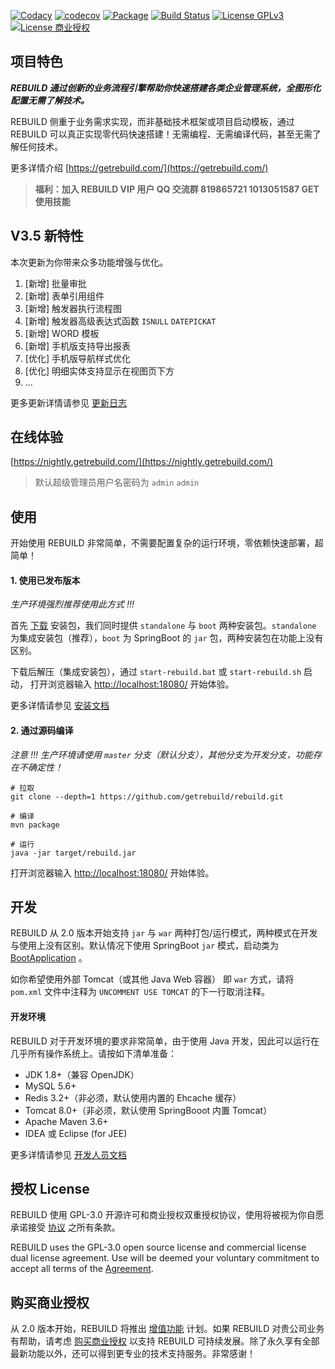 [![Codacy](https://api.codacy.com/project/badge/Grade/599a0a3e46f84e6bbc29e8fbe4632860)](https://www.codacy.com/app/getrebuild/rebuild)
[![codecov](https://codecov.io/gh/getrebuild/rebuild/branch/master/graph/badge.svg)](https://codecov.io/gh/getrebuild/rebuild)
[![Package](https://github.com/getrebuild/rebuild/actions/workflows/maven-publish.yml/badge.svg)](https://github.com/getrebuild?tab=packages&repo_name=rebuild)
[![Build Status](https://travis-ci.com/getrebuild/rebuild.svg?branch=master)](https://travis-ci.com/getrebuild/rebuild)
[![License GPLv3](https://img.shields.io/github/license/getrebuild/rebuild.svg)](https://getrebuild.com/legal/service-terms)
[![License 商业授权](https://img.shields.io/badge/license-%E5%95%86%E4%B8%9A%E6%8E%88%E6%9D%83-red.svg)](https://getrebuild.com/legal/service-terms)

## 项目特色

**_REBUILD 通过创新的业务流程引擎帮助你快速搭建各类企业管理系统，全图形化配置无需了解技术。_**

REBUILD 侧重于业务需求实现，而非基础技术框架或项目启动模板，通过 REBUILD 可以真正实现零代码快速搭建！无需编程、无需编译代码，甚至无需了解任何技术。

更多详情介绍 [https://getrebuild.com/](https://getrebuild.com/)

> **福利：加入 REBUILD VIP 用户 QQ 交流群 819865721 1013051587 GET 使用技能**

## V3.5 新特性

本次更新为你带来众多功能增强与优化。

1. [新增] 批量审批
2. [新增] 表单引用组件
3. [新增] 触发器执行流程图
4. [新增] 触发器高级表达式函数 `ISNULL` `DATEPICKAT`
5. [新增] WORD 模板
6. [新增] 手机版支持导出报表
7. [优化] 手机版导航样式优化
8. [优化] 明细实体支持显示在视图页下方
9. ...

更多更新详情请参见 [更新日志](https://getrebuild.com/docs/dev/changelog)

## 在线体验

[https://nightly.getrebuild.com/](https://nightly.getrebuild.com/)

> 默认超级管理员用户名密码为 `admin` `admin`

## 使用

开始使用 REBUILD 非常简单，不需要配置复杂的运行环境，零依赖快速部署，超简单！

#### 1. 使用已发布版本

_生产环境强烈推荐使用此方式 !!!_

首先 [下载](https://getrebuild.com/download) 安装包，我们同时提供 `standalone` 与 `boot` 两种安装包。`standalone` 为集成安装包（推荐），`boot` 为 SpringBoot 的 `jar` 包，两种安装包在功能上没有区别。

下载后解压（集成安装包），通过 `start-rebuild.bat` 或 `start-rebuild.sh` 启动， 打开浏览器输入 [http://localhost:18080/](http://localhost:18080/) 开始体验。

更多详情请参见 [安装文档](https://getrebuild.com/docs/admin/install)

#### 2. 通过源码编译

_注意 !!! 生产环境请使用 `master` 分支（默认分支），其他分支为开发分支，功能存在不确定性！_

```
# 拉取
git clone --depth=1 https://github.com/getrebuild/rebuild.git

# 编译
mvn package

# 运行
java -jar target/rebuild.jar
```

打开浏览器输入 [http://localhost:18080/](http://localhost:18080/) 开始体验。

## 开发

REBUILD 从 2.0 版本开始支持 `jar` 与 `war` 两种打包/运行模式，两种模式在开发与使用上没有区别。默认情况下使用 SpringBoot `jar` 模式，启动类为 [BootApplication](https://github.com/getrebuild/rebuild/blob/master/src/main/java/com/rebuild/core/BootApplication.java) 。

如你希望使用外部 Tomcat（或其他 Java Web 容器） 即 `war` 方式，请将 `pom.xml` 文件中注释为 `UNCOMMENT USE TOMCAT` 的下一行取消注释。

#### 开发环境

REBUILD 对于开发环境的要求非常简单，由于使用 Java 开发，因此可以运行在几乎所有操作系统上。请按如下清单准备：

- JDK 1.8+（兼容 OpenJDK）
- MySQL 5.6+
- Redis 3.2+（非必须，默认使用内置的 Ehcache 缓存）
- Tomcat 8.0+（非必须，默认使用 SpringBooot 内置 Tomcat）
- Apache Maven 3.6+
- IDEA 或 Eclipse (for JEE)

更多详情请参见 [开发人员文档](https://getrebuild.com/docs/dev/)

## 授权 License

REBUILD 使用 GPL-3.0 开源许可和商业授权双重授权协议，使用将被视为你自愿承诺接受 [协议](https://getrebuild.com/legal/service-terms) 之所有条款。

REBUILD uses the GPL-3.0 open source license and commercial license dual license agreement. Use will be deemed your voluntary commitment to accept all terms of the [Agreement](https://getrebuild.com/legal/service-terms).

## 购买商业授权

从 2.0 版本开始，REBUILD 将推出 [增值功能](https://getrebuild.com/docs/rbv-features) 计划。如果 REBUILD 对贵公司业务有帮助，请考虑 [购买商业授权](https://getrebuild.com/#pricing-plans) 以支持 REBUILD 可持续发展。除了永久享有全部最新功能以外，还可以得到更专业的技术支持服务。非常感谢！
